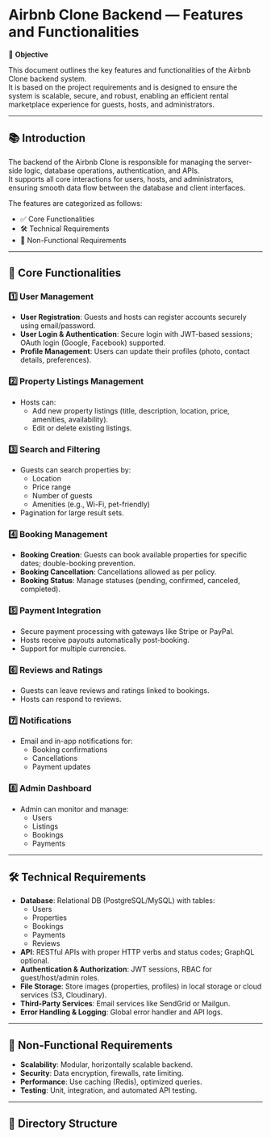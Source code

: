 # Airbnb Clone Backend — Features and Functionalities

🎯 **Objective**

This document outlines the key features and functionalities of the Airbnb Clone backend system.  
It is based on the project requirements and is designed to ensure the system is scalable, secure, and robust, enabling an efficient rental marketplace experience for guests, hosts, and administrators.

---

## 📚 **Introduction**

The backend of the Airbnb Clone is responsible for managing the server-side logic, database operations, authentication, and APIs.  
It supports all core interactions for users, hosts, and administrators, ensuring smooth data flow between the database and client interfaces.

The features are categorized as follows:
- ✅ Core Functionalities
- 🛠️ Technical Requirements
- 🚀 Non-Functional Requirements

---

## 🔑 **Core Functionalities**

### 1️⃣ User Management
- **User Registration**: Guests and hosts can register accounts securely using email/password.
- **User Login & Authentication**: Secure login with JWT-based sessions; OAuth login (Google, Facebook) supported.
- **Profile Management**: Users can update their profiles (photo, contact details, preferences).

### 2️⃣ Property Listings Management
- Hosts can:
  - Add new property listings (title, description, location, price, amenities, availability).
  - Edit or delete existing listings.

### 3️⃣ Search and Filtering
- Guests can search properties by:
  - Location
  - Price range
  - Number of guests
  - Amenities (e.g., Wi-Fi, pet-friendly)
- Pagination for large result sets.

### 4️⃣ Booking Management
- **Booking Creation**: Guests can book available properties for specific dates; double-booking prevention.
- **Booking Cancellation**: Cancellations allowed as per policy.
- **Booking Status**: Manage statuses (pending, confirmed, canceled, completed).

### 5️⃣ Payment Integration
- Secure payment processing with gateways like Stripe or PayPal.
- Hosts receive payouts automatically post-booking.
- Support for multiple currencies.

### 6️⃣ Reviews and Ratings
- Guests can leave reviews and ratings linked to bookings.
- Hosts can respond to reviews.

### 7️⃣ Notifications
- Email and in-app notifications for:
  - Booking confirmations
  - Cancellations
  - Payment updates

### 8️⃣ Admin Dashboard
- Admin can monitor and manage:
  - Users
  - Listings
  - Bookings
  - Payments

---

## 🛠️ **Technical Requirements**

- **Database**: Relational DB (PostgreSQL/MySQL) with tables:
  - Users
  - Properties
  - Bookings
  - Payments
  - Reviews
- **API**: RESTful APIs with proper HTTP verbs and status codes; GraphQL optional.
- **Authentication & Authorization**: JWT sessions, RBAC for guest/host/admin roles.
- **File Storage**: Store images (properties, profiles) in local storage or cloud services (S3, Cloudinary).
- **Third-Party Services**: Email services like SendGrid or Mailgun.
- **Error Handling & Logging**: Global error handler and API logs.

---

## 🚀 **Non-Functional Requirements**

- **Scalability**: Modular, horizontally scalable backend.
- **Security**: Data encryption, firewalls, rate limiting.
- **Performance**: Use caching (Redis), optimized queries.
- **Testing**: Unit, integration, and automated API testing.

---

## 📂 Directory Structure

